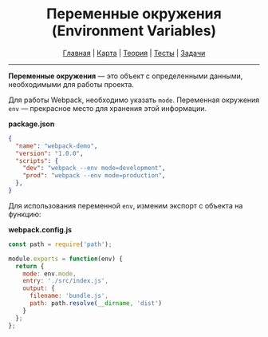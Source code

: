 <div align="center">

# Переменные окружения (Environment Variables)

[Главная](https://github.com/dollaween/junior-roadmap/)
|
[Карта](/roadmap/README.md)
|
[Теория](/theory/README.md)
|
[Тесты](/tests/README.md)
|
[Задачи](/tasks/README.md)

</div>

---

**Переменные окружения** — это объект с определенными данными, необходимыми для работы проекта.

Для работы Webpack, необходимо указать `mode`. Переменная окружения `env` — прекрасное место для хранения этой информации.

**package.json**
```json
{
  "name": "webpack-demo",
  "version": "1.0.0",
  "scripts": {
    "dev": "webpack --env mode=development",
    "prod": "webpack --env mode=production",
  },
}
```

Для использования переменной `env`, изменим экспорт с объекта на функцию:

**webpack.config.js**
```js
const path = require('path');

module.exports = function(env) {
  return {
    mode: env.mode,
    entry: './src/index.js',
    output: {
      filename: 'bundle.js',
      path: path.resolve(__dirname, 'dist')
    }
  };
};
```
